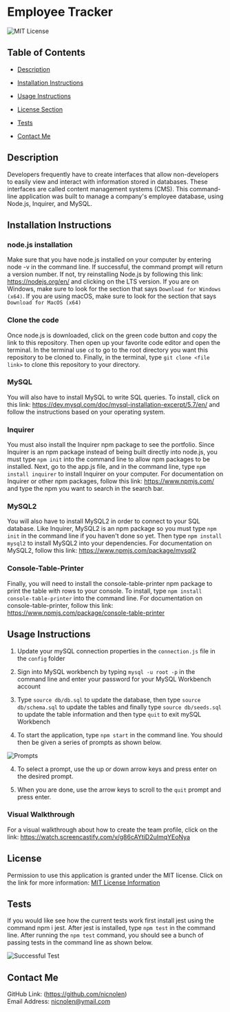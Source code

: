 # Employee Tracker

![MIT License](https://img.shields.io/badge/license-MIT-important)

## Table of Contents

- [Description](#description)
- [Installation Instructions](#installation-instructions)
- [Usage Instructions](#usage-instructions)
- [License Section](#license)

- [Tests](#tests)
- [Contact Me](#contact-me)

## Description

Developers frequently have to create interfaces that allow non-developers to easily view and interact with information stored in databases. These interfaces are called content management systems (CMS). This command-line application was built to manage a company's employee database, using Node.js, Inquirer, and MySQL.

## Installation Instructions

### node.js installation

Make sure that you have node.js installed on your computer by entering node -v in the command line. If successful, the command prompt will return a version number. If not, try reinstalling Node.js by following this link: https://nodejs.org/en/ and clicking on the LTS version. If you are on Windows, make sure to look for the section that says `Download for Windows (x64)`. If you are using macOS, make sure to look for the section that says `Download for MacOS (x64)`

### Clone the code

Once node.js is downloaded, click on the green code button and copy the link to this repository. Then open up your favorite code editor and open the terminal. In the terminal use `cd` to go to the root directory you want this repository to be cloned to. Finally, in the terminal, type `git clone <file link>` to clone this repository to your directory.

### MySQL

You will also have to install MySQL to write SQL queries. To install, click on this link: https://dev.mysql.com/doc/mysql-installation-excerpt/5.7/en/ and follow the instructions based on your operating system.

### Inquirer

You must also install the Inquirer npm package to see the portfolio. Since Inquirer is an npm package instead of being built directly into node.js, you must type `npm init` into the command line to allow npm packages to be installed. Next, go to the app.js file, and in the command line, type `npm install inquirer` to install Inquirer on your computer. For documentation on Inquirer or other npm packages, follow this link: https://www.npmjs.com/ and type the npm you want to search in the search bar.

### MySQL2

You will also have to install MySQL2 in order to connect to your SQL database. Like Inquirer, MySQL2 is an npm package so you must type `npm init` in the command line if you haven't done so yet. Then type `npm install mysql2` to install MySQL2 into your dependencies. For documentation on MySQL2, follow this link: https://www.npmjs.com/package/mysql2

### Console-Table-Printer

Finally, you will need to install the console-table-printer npm package to print the table with rows to your console. To install, type `npm install console-table-printer` into the command line. For documentation on console-table-printer, follow this link: https://www.npmjs.com/package/console-table-printer

## Usage Instructions

1. Update your mySQL connection properties in the `connection.js` file in the `config` folder

2. Sign into MySQL workbench by typing `mysql -u root -p` in the command line and enter your password for your MySQL Workbench account

3. Type `source db/db.sql` to update the database, then type `source db/schema.sql` to update the tables and finally type `source db/seeds.sql` to update the table information and then type `quit` to exit mySQL Workbench

4. To start the application, type `npm start` in the command line. You should then be given a series of prompts as shown below.

![Prompts](https://user-images.githubusercontent.com/88728912/152414349-805721b6-6943-48a2-9099-4c39299a1c1f.png)

4. To select a prompt, use the up or down arrow keys and press enter on the desired prompt.

5. When you are done, use the arrow keys to scroll to the `quit` prompt and press enter.

### Visual Walkthrough

For a visual walkthrough about how to create the team profile, click on the link: https://watch.screencastify.com/v/g86cAYtiD2uImqYEoNya

## License

Permission to use this application is granted under the MIT license.
Click on the link for more information: [MIT License Information](https://opensource.org/licenses/MIT)

## Tests

If you would like see how the current tests work first install jest using the command npm i jest. After jest is installed, type `npm test` in the command line. After running the `npm test` command, you should see a bunch of passing tests in the command line as shown below.

![Successful Test](https://user-images.githubusercontent.com/88728912/152415961-2b916a13-7bbd-4784-aa44-00cce467e9b5.png)

## Contact Me

GitHub Link: (https://github.com/nicnolen)<br>
Email Address: <nicnolen@ymail.com>
